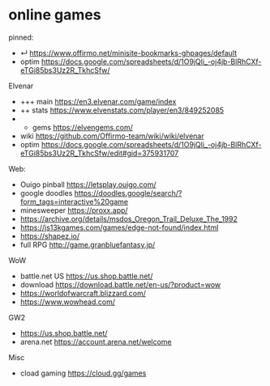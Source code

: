 # online games


pinned:
- ↵ https://www.offirmo.net/minisite-bookmarks-ghpages/default
- optim https://docs.google.com/spreadsheets/d/1O9jQli_-oj4jb-BlRhCXf-eTGi85bs3Uz2R_TkhcSfw/


Elvenar
- +++ main https://en3.elvenar.com/game/index
- ++ stats https://www.elvenstats.com/player/en3/849252085
- + gems https://elvengems.com/
- wiki https://github.com/Offirmo-team/wiki/wiki/elvenar
- optim https://docs.google.com/spreadsheets/d/1O9jQli_-oj4jb-BlRhCXf-eTGi85bs3Uz2R_TkhcSfw/edit#gid=375931707


Web:
- Ouigo pinball https://letsplay.ouigo.com/
- google doodles https://doodles.google/search/?form_tags=interactive%20game
- minesweeper https://proxx.app/
- https://archive.org/details/msdos_Oregon_Trail_Deluxe_The_1992
- https://js13kgames.com/games/edge-not-found/index.html
- https://shapez.io/
- full RPG http://game.granbluefantasy.jp/

WoW
- battle.net US https://us.shop.battle.net/
- download https://download.battle.net/en-us/?product=wow
- https://worldofwarcraft.blizzard.com/
- https://www.wowhead.com/

GW2
- https://us.shop.battle.net/
- arena.net https://account.arena.net/welcome

Misc
- cload gaming https://cloud.gg/games
